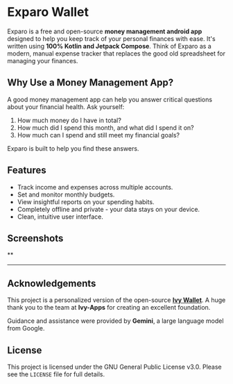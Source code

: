 # Exparo Wallet

Exparo is a free and open-source **money management android app** designed to help you keep track of your personal finances with ease. It's written using **100% Kotlin and Jetpack Compose**. Think of Exparo as a modern, manual expense tracker that replaces the good old spreadsheet for managing your finances.

## Why Use a Money Management App?

A good money management app can help you answer critical questions about your financial health. 
Ask yourself:

1.  How much money do I have in total?
2.  How much did I spend this month, and what did I spend it on?
3.  How much can I spend and still meet my financial goals?

Exparo is built to help you find these answers.

## Features

* Track income and expenses across multiple accounts.
* Set and monitor monthly budgets.
* View insightful reports on your spending habits.
* Completely offline and private - your data stays on your device.
* Clean, intuitive user interface.

## Screenshots

**

---

## Acknowledgements

This project is a personalized version of the open-source **[Ivy Wallet](https://github.com/Ivy-Apps/ivy-wallet)**. A huge thank you to the team at **Ivy-Apps** for creating an excellent foundation.

Guidance and assistance were provided by **Gemini**, a large language model from Google.

## License

This project is licensed under the GNU General Public License v3.0. Please see the `LICENSE` file for full details.
